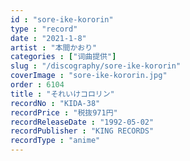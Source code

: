 ```yaml
---
id : "sore-ike-kororin"
type : "record"
date : "2021-1-8"
artist : "本間かおり"
categories : ["词曲提供"]
slug : "/discography/sore-ike-kororin"
coverImage : "sore-ike-kororin.jpg"
order : 6104
title : "それいけコロリン"
recordNo : "KIDA-38"
recordPrice : "税抜971円"
recordReleaseDate : "1992-05-02"
recordPublisher : "KING RECORDS"
recordType : "anime"
---
```


